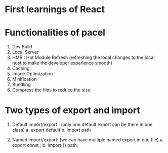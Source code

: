 # First learnings of React

# Functionalities of pacel

1. Dev Build
2. Local Server
3. HMR : Hot Module Refresh (refreshing the local changes to the local host to make the developer experience smooth)
4. Caching
5. Image Optimization
6. Minification
7. Bundling
8. Compress the files to reduce the size

# Two types of export and import

1.  Default import/export : (only one default export can be there in one class)
    a. export default <name of the component>
    b. import <name of component> path

2.  Named import/export: (we can have multiple named export in one file)
    a. export const <name of component>;
    b. import {<name of component>} path;
